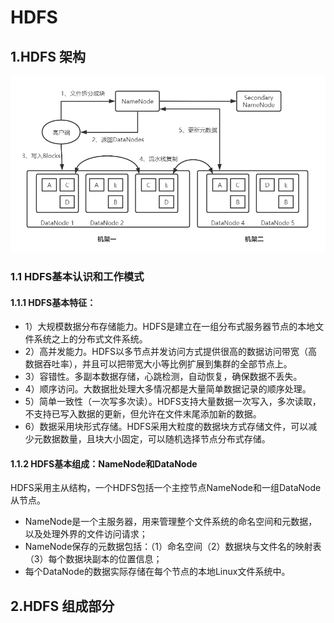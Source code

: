 # HDFS

## 1.HDFS 架构
![](https://github.com/Hi-world-DF/BigDataLearning/blob/main/imgs/hdfs.png)

### 1.1 HDFS基本认识和工作模式

#### 1.1.1 HDFS基本特征：
* 1）大规模数据分布存储能力。HDFS是建立在一组分布式服务器节点的本地文件系统之上的分布式文件系统。
* 2）高并发能力。HDFS以多节点并发访问方式提供很高的数据访问带宽（高数据吞吐率），并且可以把带宽大小等比例扩展到集群的全部节点上。
* 3）容错性。多副本数据存储，心跳检测，自动恢复，确保数据不丢失。
* 4）顺序访问。大数据批处理大多情况都是大量简单数据记录的顺序处理。
* 5）简单一致性（一次写多次读）。HDFS支持大量数据一次写入，多次读取，不支持已写入数据的更新，但允许在文件末尾添加新的数据。
* 6）数据采用块形式存储。HDFS采用大粒度的数据块方式存储文件，可以减少元数据数量，且块大小固定，可以随机选择节点分布式存储。

#### 1.1.2 HDFS基本组成：NameNode和DataNode
HDFS采用主从结构，一个HDFS包括一个主控节点NameNode和一组DataNode从节点。
* NameNode是一个主服务器，用来管理整个文件系统的命名空间和元数据，以及处理外界的文件访问请求；
* NameNode保存的元数据包括：（1）命名空间（2）数据块与文件名的映射表（3）每个数据块副本的位置信息；
* 每个DataNode的数据实际存储在每个节点的本地Linux文件系统中。

## 2.HDFS 组成部分
